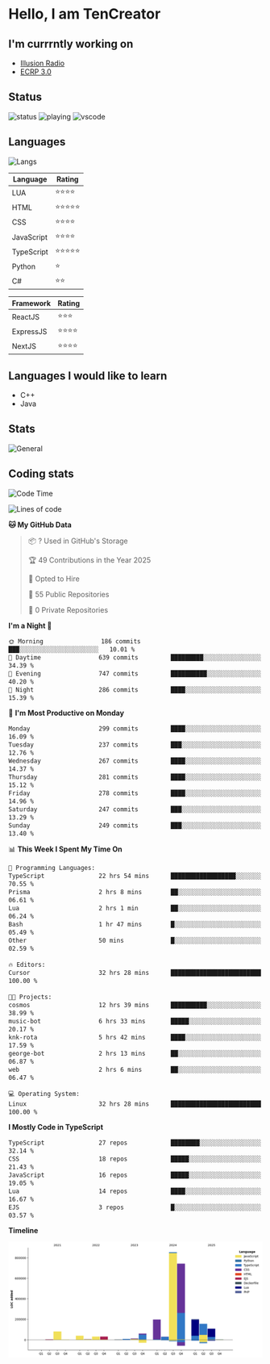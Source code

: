 # Hello, I am TenCreator

## I'm currrntly working on
- [Illusion Radio](https://illusionradio.co.uk/)
- [ECRP 3.0](http://github.com/Emerald-Coast-Roleplay/)

## Status
![status](https://api.statusbadges.me/badge/status/518334475038359555?simple=true&style=for-the-badge)
![playing](https://api.statusbadges.me/badge/playing/518334475038359555?style=for-the-badge)
![vscode](https://api.statusbadges.me/badge/vscode/518334475038359555?style=for-the-badge)

## Languages
![Langs](https://github-readme-stats.vercel.app/api/top-langs/?username=tencreator&layout=compact&theme=radical)


|Language|Rating|
|--------|------|
|LUA|⭐️⭐️⭐️⭐️|
|HTML|⭐️⭐️⭐️⭐️⭐️|
|CSS|⭐️⭐️⭐️⭐️|
|JavaScript|⭐️⭐️⭐️⭐️|
|TypeScript|⭐️⭐️⭐️⭐️⭐️|
|Python|⭐️|
|C#|⭐️⭐️ |

|Framework|Rating|
|--------|------|
|ReactJS|⭐️⭐️⭐|
|ExpressJS|⭐️⭐️⭐️⭐️|
|NextJS|⭐️⭐️⭐⭐️|

## Languages I would like to learn
- C++
- Java

## Stats
![General](https://github-readme-stats.vercel.app/api?username=tencreator&show_icons=true&theme=radical)

## Coding stats

<!--START_SECTION:waka-->
![Code Time](http://img.shields.io/badge/Code%20Time-434%20hrs%2017%20mins-blue)

![Lines of code](https://img.shields.io/badge/From%20Hello%20World%20I%27ve%20Written-1.9%20million%20lines%20of%20code-blue)

**🐱 My GitHub Data** 

> 📦 ? Used in GitHub's Storage 
 > 
> 🏆 49 Contributions in the Year 2025
 > 
> 💼 Opted to Hire
 > 
> 📜 55 Public Repositories 
 > 
> 🔑 0 Private Repositories 
 > 
**I'm a Night 🦉** 

```text
🌞 Morning                186 commits         ███░░░░░░░░░░░░░░░░░░░░░░   10.01 % 
🌆 Daytime                639 commits         █████████░░░░░░░░░░░░░░░░   34.39 % 
🌃 Evening                747 commits         ██████████░░░░░░░░░░░░░░░   40.20 % 
🌙 Night                  286 commits         ████░░░░░░░░░░░░░░░░░░░░░   15.39 % 
```
📅 **I'm Most Productive on Monday** 

```text
Monday                   299 commits         ████░░░░░░░░░░░░░░░░░░░░░   16.09 % 
Tuesday                  237 commits         ███░░░░░░░░░░░░░░░░░░░░░░   12.76 % 
Wednesday                267 commits         ████░░░░░░░░░░░░░░░░░░░░░   14.37 % 
Thursday                 281 commits         ████░░░░░░░░░░░░░░░░░░░░░   15.12 % 
Friday                   278 commits         ████░░░░░░░░░░░░░░░░░░░░░   14.96 % 
Saturday                 247 commits         ███░░░░░░░░░░░░░░░░░░░░░░   13.29 % 
Sunday                   249 commits         ███░░░░░░░░░░░░░░░░░░░░░░   13.40 % 
```


📊 **This Week I Spent My Time On** 

```text
💬 Programming Languages: 
TypeScript               22 hrs 54 mins      ██████████████████░░░░░░░   70.55 % 
Prisma                   2 hrs 8 mins        ██░░░░░░░░░░░░░░░░░░░░░░░   06.61 % 
Lua                      2 hrs 1 min         ██░░░░░░░░░░░░░░░░░░░░░░░   06.24 % 
Bash                     1 hr 47 mins        █░░░░░░░░░░░░░░░░░░░░░░░░   05.49 % 
Other                    50 mins             █░░░░░░░░░░░░░░░░░░░░░░░░   02.59 % 

🔥 Editors: 
Cursor                   32 hrs 28 mins      █████████████████████████   100.00 % 

🐱‍💻 Projects: 
cosmos                   12 hrs 39 mins      ██████████░░░░░░░░░░░░░░░   38.99 % 
music-bot                6 hrs 33 mins       █████░░░░░░░░░░░░░░░░░░░░   20.17 % 
knk-rota                 5 hrs 42 mins       ████░░░░░░░░░░░░░░░░░░░░░   17.59 % 
george-bot               2 hrs 13 mins       ██░░░░░░░░░░░░░░░░░░░░░░░   06.87 % 
web                      2 hrs 6 mins        ██░░░░░░░░░░░░░░░░░░░░░░░   06.47 % 

💻 Operating System: 
Linux                    32 hrs 28 mins      █████████████████████████   100.00 % 
```

**I Mostly Code in TypeScript** 

```text
TypeScript               27 repos            ████████░░░░░░░░░░░░░░░░░   32.14 % 
CSS                      18 repos            █████░░░░░░░░░░░░░░░░░░░░   21.43 % 
JavaScript               16 repos            █████░░░░░░░░░░░░░░░░░░░░   19.05 % 
Lua                      14 repos            ████░░░░░░░░░░░░░░░░░░░░░   16.67 % 
EJS                      3 repos             █░░░░░░░░░░░░░░░░░░░░░░░░   03.57 % 
```



**Timeline**

![Lines of Code chart](https://raw.githubusercontent.com/tencreator/tencreator/main/assets/bar_graph.png)


<!--END_SECTION:waka-->
